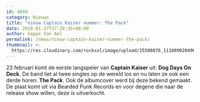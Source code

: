 ```yaml
---
id: 4049
category: Nieuws
title: "nieuw Captain Kaiser nummer: The Pack"
date: 2018-01-27T17:28:35+00:00
author: Seppe Van Ael
permalink: /news/nieuw-captain-kaiser-nummer-the-pack/
thumbnail: >-
  https://res.cloudinary.com/rockxxl/image/upload/25508076_1118090204960868_6780044704300148648_n.jpg
---
```

23 februari komt de eerste langspeler van **Captain Kaiser** uit: **Dog Days On Deck**. De band liet al twee singles op de wereld los en nu laten ze ook een derde horen: **The Pack**. Ook de albumcover werd bij deze bekend gemaakt. De plaat komt uit via Bearded Punk Records en voor degene die naar de release show willen, deze is uitverkocht.
